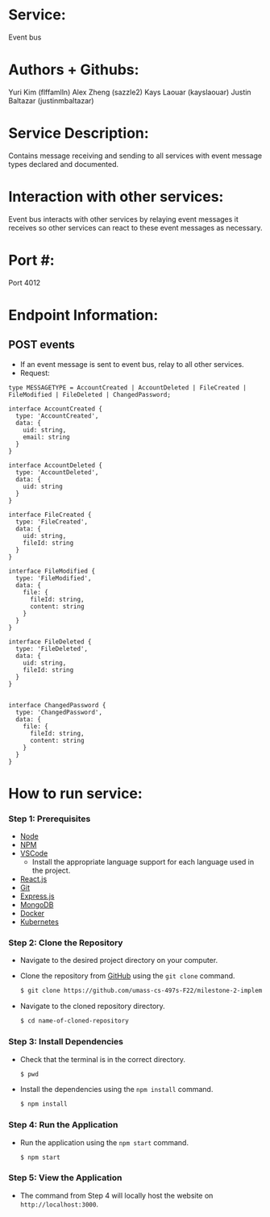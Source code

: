 # Service:
Event bus

# Authors + Githubs: 
Yuri Kim (flffamlln) 
Alex Zheng (sazzle2)
Kays Laouar (kayslaouar)
Justin Baltazar (justinmbaltazar)

# Service Description: 
Contains message receiving and sending to all services with event message types declared and documented. 

# Interaction with other services: 
Event bus interacts with other services by relaying event messages it receives so other services can react to these event messages as necessary.

# Port #:
Port 4012

# Endpoint Information:
## POST events
- If an event message is sent to event bus, relay to all other services.
- Request: 
```
type MESSAGETYPE = AccountCreated | AccountDeleted | FileCreated | FileModified | FileDeleted | ChangedPassword;

interface AccountCreated {
  type: 'AccountCreated',
  data: {
    uid: string,
    email: string
  }
}

interface AccountDeleted {
  type: 'AccountDeleted',
  data: {
    uid: string
  }
}

interface FileCreated {
  type: 'FileCreated',
  data: {
    uid: string,
    fileId: string
  }
}

interface FileModified {
  type: 'FileModified',
  data: {
    file: {
      fileId: string,
      content: string
    }
  }
}

interface FileDeleted {
  type: 'FileDeleted',
  data: {
    uid: string,
    fileId: string
  }
}


interface ChangedPassword {
  type: 'ChangedPassword',
  data: {
    file: {
      fileId: string,
      content: string
    }
  }
}

```

# How to run service:

### **Step 1: Prerequisites**

- [Node](https://nodejs.org/en/)
- [NPM](https://www.npmjs.com/)
- [VSCode](https://code.visualstudio.com/)
    - Install the appropriate language support for each language used in the project.
- [React.js](https://reactjs.org/)
- [Git](https://git-scm.com/)
- [Express.js](https://expressjs.com/)
- [MongoDB](https://www.mongodb.com/)
- [Docker](https://www.docker.com/)
- [Kubernetes](https://kubernetes.io/)

### **Step 2: Clone the Repository**

- Navigate to the desired project directory on your computer.

- Clone the repository from [GitHub](https://github.com/umass-cs-497s-F22/milestone-2-implementation-team0.git) using the `git clone` command.

    ```bash
    $ git clone https://github.com/umass-cs-497s-F22/milestone-2-implementation-team0.git
    ```

- Navigate to the cloned repository directory.

    ```bash
    $ cd name-of-cloned-repository
    ```
### **Step 3: Install Dependencies**

- Check that the terminal is in the correct directory.

    ```bash
    $ pwd
    ```

- Install the dependencies using the `npm install` command.

    ```bash
    $ npm install
    ```
### **Step 4: Run the Application**

- Run the application using the `npm start` command.

    ```bash
    $ npm start
    ```
### **Step 5: View the Application**
- The command from Step 4 will locally host the website on `http://localhost:3000`.
